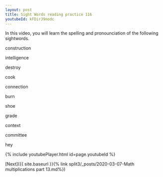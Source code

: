 ```yaml
---
layout: post
title: Sight Words reading practice 116
youtubeId: kFDirJ9nodc
---
```

 
In this video, you will learn the spelling and pronounciation of the following sightwords.

construction

intelligence

destroy

cook

connection

burn

shoe

grade

context

committee

hey
 
{% include youtubePlayer.html id=page.youtubeId %}
 
 

[Next]({{ site.baseurl }}{% link  split3/_posts/2020-03-07-Math multiplications part 13.md%})
 
